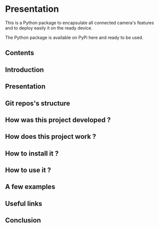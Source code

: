 # Presentation

This is a Python package to encapsulate all connected camera's features and to deploy easily it on the ready device.

The Python package is available on PyPi here and ready to be used.

## Contents

## Introduction

## Presentation

## Git repos's structure

## How was this project developed ?

## How does this project work ?

## How to install it ?

## How to use it ?

## A few examples

## Useful links

## Conclusion